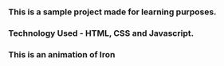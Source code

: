 ### This is a sample project made for learning purposes.
### Technology Used - HTML, CSS and Javascript.

### This is an animation of Iron